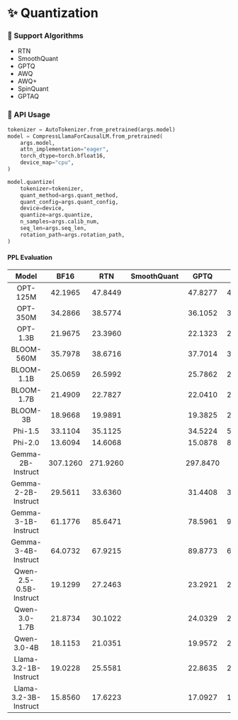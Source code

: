 # ✨ Quantization

### 🦜 Support Algorithms
- RTN
- SmoothQuant
- GPTQ
- AWQ
- AWQ+
- SpinQuant
- GPTAQ

### 🦁 API Usage

```python
tokenizer = AutoTokenizer.from_pretrained(args.model)
model = CompressLlamaForCausalLM.from_pretrained(
    args.model,
    attn_implementation="eager",
    torch_dtype=torch.bfloat16,
    device_map="cpu",
)

model.quantize(
    tokenizer=tokenizer,
    quant_method=args.quant_method,
    quant_config=args.quant_config,
    device=device,
    quantize=args.quantize,
    n_samples=args.calib_num,
    seq_len=args.seq_len,
    rotation_path=args.rotation_path,
)
```

#### PPL Evaluation

| Model | BF16 | RTN | SmoothQuant | GPTQ | AWQ | AWQ+ | SpinQuant | GPTAQ |
| :---: | :---: | :---: | :---: | :---: | :---: | :---: | :---: | :---: |
| OPT-125M | 42.1965 | 47.8449 |  | 47.8277 | 47.3636 | 46.5827 | ❌ |  |
| OPT-350M | 34.2866 | 38.5774 |  | 36.1052 | 37.6461 | 36.4058 | ❌ |  |
| OPT-1.3B | 21.9675 | 23.3960 |  | 22.1323 | 22.6504 | 22.3655 | ❌ |  |
| BLOOM-560M | 35.7978 | 38.6716 |  | 37.7014 | 39.2614 | 38.3677 | ❌ |  |
| BLOOM-1.1B | 25.0659 | 26.5992 |  |25.7862 | 27.1075 | 26.1620 | ❌ |  |
| BLOOM-1.7B | 21.4909 | 22.7827 |  | 22.0410 | 23.1552 | 22.3943 | ❌ |  |
| BLOOM-3B | 18.9668 | 19.9891 |  | 19.3825 | 20.3097 | 19.7093 | ❌ |  |
| Phi-1.5 | 33.1104 | 35.1125 |  | 34.5224 | 54.3485 | 53.5180 | ❌ |  |
| Phi-2.0 | 13.6094 | 14.6068 |  | 15.0878 | 83.0253 | 83.8705 | ❌ |  |
| Gemma-2B-Instruct | 307.1260 | 271.9260 |  | 297.8470 | inf | inf | ❌ |  |
| Gemma-2-2B-Instruct | 29.5611 | 33.6360 |  | 31.4408 | 31.3707 | 32.5728 | ❌ |  |
| Gemma-3-1B-Instruct | 61.1776 | 85.6471 |  | 78.5961 | 91.5226 | 79.6050 | ❌ |  |
| Gemma-3-4B-Instruct | 64.0732 | 67.9215 |  | 89.8773 | 65.9059 | 80.6274 | ❌ |  |
| Qwen-2.5-0.5B-Instruct | 19.1299 | 27.2463 |  | 23.2921 | 29.5395 | 24.8097 | ❌ |  |
| Qwen-3.0-1.7B | 21.8734 | 30.1022 |  | 24.0329 | 27.8481 | 25.5153 | ❌ |  |
| Qwen-3.0-4B | 18.1153 | 21.0351 |  | 19.9572 | 22.6069 | 20.7681 | ❌ |  |
| Llama-3.2-1B-Instruct | 19.0228 | 25.5581 |   | 22.8635 | 24.3941 | 22.6888 | 21.1071 |  |
| Llama-3.2-3B-Instruct | 15.8560 | 17.6223 |   | 17.0927 | 18.1077 | 17.3577 | 16.9951 |  |
